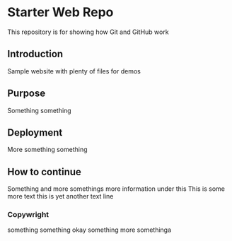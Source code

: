 # Starter Web Repo

This repository is for showing how Git and GitHub work

## Introduction

Sample website with plenty of files for demos

## Purpose 

Something something 

## Deployment

More something something

## How to continue

Something and more somethings
more information under this
This is some more text
this is yet another text line

### Copywright
something something
okay something
more somethinga